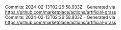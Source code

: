 Commits: 2024-02-13T02:26:58.933Z - Generated via https://github.com/marketplace/actions/artificial-grass
<br>
Commits: 2024-02-13T02:26:58.933Z - Generated via https://github.com/marketplace/actions/artificial-grass
<br>
